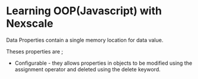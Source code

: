 # Learning OOP(Javascript) with Nexscale

Data Properties contain a single memory location for data value.

Theses properties are ;
- Configurable - they allows properties in objects to be modified using the assignment operator and deleted using the delete keyword. 